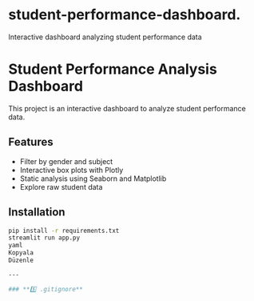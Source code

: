 # student-performance-dashboard.
Interactive dashboard analyzing student performance data
# Student Performance Analysis Dashboard

This project is an interactive dashboard to analyze student performance data.

## Features
- Filter by gender and subject
- Interactive box plots with Plotly
- Static analysis using Seaborn and Matplotlib
- Explore raw student data

## Installation
```bash
pip install -r requirements.txt
streamlit run app.py
yaml
Kopyala
Düzenle

---

### **5️⃣ .gitignore**
